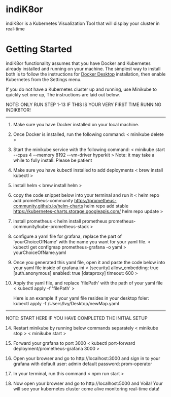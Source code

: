 
# indiK8or
indiK8or is a Kubernetes Visualization Tool that will display your cluster in real-time

# Getting Started

indiK8or functionality assumes that you have Docker and Kubernetes already installed and running on your machine. The simplest way to install both is to follow the instructions for [Docker Desktop](https://www.docker.com/get-started) installation, then enable Kubernetes from the Settings menu.

If you do not have a Kubernetes cluster up and running, use Minikube to quickly set one up, The instructions are laid out below.

NOTE: ONLY RUN STEP 1-13 IF THIS IS YOUR VERY FIRST TIME RUNNING INDIK8TOR!
____________________________________________________________________________________________________________________________________________________

1. Make sure you have Docker installed on your local machine.
2. Once Docker is installed, run the following command:
  < minikube delete >
3. Start the minikube service with the following command:
  < minikube start --cpus 4 --memory 8192 --vm-driver hyperkit >
   Note: it may take a while to fully install. Please be patient
5. Make sure you have kubectl installed to add deployments 
   < brew install kubectl >
6. install helm
   < brew install helm >
7. copy the code snippet below into your terminal and run it
   < helm repo add prometheus-community https://prometheus-community.github.io/helm-charts
    helm repo add stable https://kubernetes-charts.storage.googleapis.com/
    helm repo update >
9. install prometheus
   < helm install prometheus prometheus-community/kube-prometheus-stack >
11. configure a yaml file for grafana, replace the part of 'yourChoiceOfName' with the name you want for your yaml file.
   < kubectl get configmap prometheus-grafana -o yaml > yourChoiceOfName.yaml
12. Once you generated this yaml file, open it and paste the code below into your yaml file inside of grafana.ini
   < [security]
      allow_embedding: true
      [auth.anonymous]
      enabled: true
      [dataproxy]
      timeout: 600 >
13. Apply the yaml file, and replace 'filePath' with the path of your yaml file
    < kubectl apply -f 'filePath' >
    
    Here is an example if your yaml file resides in your desktop foler:
    kubectl apply -f /Users/Ivy/Desktop/newMap.yaml
_________________________________________________________________________________________________________________________________________

NOTE: START HERE IF YOU HAVE COMPLETED THE INITIAL SETUP

14. Restart minikube by running below commands separately
    < minikube stop >
    < minikube start >
15. Forward your grafana to port 3000
    < kubectl port-forward deployment/prometheus-grafana 3000 >
16. Open your browser and go to http://localhost:3000 and sign in to your grafana with
   default user: admin
   default password: prom-operator
   
17. In your terminal, run this command
    < npm run start >
18. Now open your browser and go to http://localhost:5000 and Voila! Your will see your kubernetes cluster come alive monitoring real-time data!



